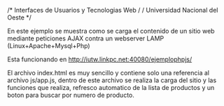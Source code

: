 /* Interfaces de Usuarios y Tecnologias Web / / Universidad Nacional del Oeste */

En este ejemplo se muestra como se carga el contenido de un sitio web mediante peticiones AJAX contra 
un webserver LAMP (Linux+Apache+Mysql+Php)

Esta funcionando en http://iutw.linkpc.net:40080/ejemplophpjs/

El archivo index.html es muy sencillo y contiene solo una referencia al archivo js/app.js, dentro de este archivo se realiza la 
carga del sitio y las funciones que realiza, refresco automatico de la lista de productos y un boton para buscar
por numero de producto.
